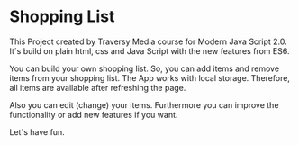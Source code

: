# Shopping List

This Project created by Traversy Media course for Modern Java Script 2.0.
It´s build on plain html, css and Java Script with the new features from ES6.

You can build your own shopping list. So, you can add items and remove items from your shopping list.
The App works with local storage. Therefore, all items are available after refreshing the page.

Also you can edit (change) your items. Furthermore you can improve the functionality or add new features
if you want.

Let´s have fun.
